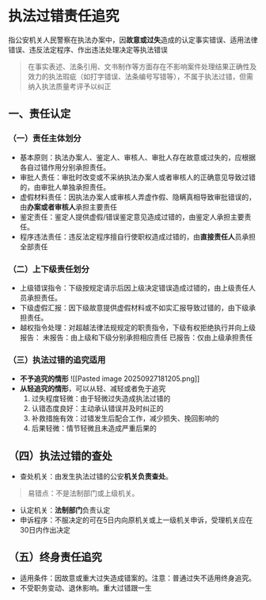 # 执法过错责任追究
指公安机关人民警察在执法办案中，因**故意或过失**造成的认定事实错误、适用法律错误、违反法定程序、作出违法处理决定等执法错误
> 在事实表述、法条引用、文书制作等方面存在不影响案件处理结果正确性及效力的执法瑕疵（如打字错误、法条编号写错等），不属于执法过错，但需纳入执法质量考评予以纠正

## 一、责任认定
### （一）责任主体划分
- 基本原则：执法办案人、鉴定人、审核人、审批人存在故意或过失的，应根据各自过错作用分别承担责任。
- 审批人责任：审批时改变或不采纳执法办案人或者审核人的正确意见导致过错的，由审批人单独承担责任。
- 虚假材料责任：因执法办案人或审核人弄虚作假、隐瞒真相导致审批错误的，由**办案或者审核人**承担主要责任
- 鉴定责任：鉴定人提供虚假/错误鉴定意见造成过错的，由鉴定人承担主要责任。
- 程序违法责任：违反法定程序擅自行使职权造成过错的，由**直接责任人**员承担全部责任
### （二）上下级责任划分
- 上级错误指令：下级按规定请示后因上级决定错误造成过错的，由上级责任人员承担责任。
- 下级虚假汇报：因下级故意提供虚假材料或不如实汇报导致过错的，由下级承担责任。
- 越权指令处理：对超越法律法规规定的职责指令，下级有权拒绝执行并向上级报告：
	未报告：由上级和下级分别承担相应责任
	已报告：仅由上级承担责任
### （三）执法过错的追究适用
- **不予追究的情形**
	![[Pasted image 20250927181205.png]]
- **从轻追究的情形**，可以从轻、减轻或者免于追究
	1. 过失程度轻微：由于轻微过失造成执法过错的
	2. 认错态度良好：主动承认错误并及时纠正的
	3. 补救措施有效：过错发生后配合工作，减少损失、挽回影响的
	4. 后果轻微：情节轻微且未造成严重后果的
## （四）执法过错的查处
- 查处机关：由发生执法过错的公安**机关负责查处**。
> 易错点：不是法制部门或上级机关。
- 认定机关：**法制部门**负责认定
- 申诉程序：不服决定的可在5日内向原机关或上一级机关申诉，受理机关应在30日内作出决定
## （五）终身责任追究
- 适用条件：因故意或重大过失造成错案的。注意：普通过失不适用终身追究。
- 不受职务变动、退休影响。重大过错跟一生